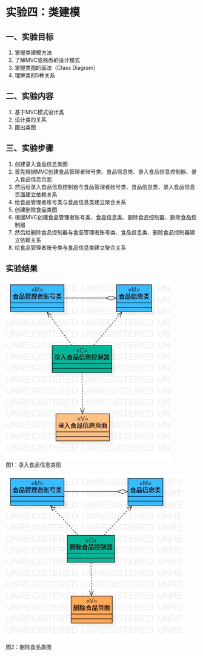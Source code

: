 # 实验四：类建模

## 一、实验目标

1. 掌握类建模方法
2. 了解MVC或熟悉的设计模式
3. 掌握类图的画法（Class Diagram）
4. 理解类的5种关系

## 二、实验内容

1. 基于MVC模式设计类
2. 设计类的关系
3. 画出类图

## 三、实验步骤

1. 创建录入食品信息类图
2. 首先根据MVC创建食品管理者账号类、食品信息类、录入食品信息控制器、录入食品信息页面
3. 然后给录入食品信息控制器与食品管理者账号类、食品信息类、录入食品信息页面建立依赖关系
4. 给食品管理者账号类与食品信息类建立聚合关系
5. 创建删除食品类图
6. 根据MVC创建食品管理者账号类、食品信息类、删除食品控制器、删除食品控制器
7. 然后给删除食品控制器与食品管理者账号类、食品信息类、删除食品控制器建立依赖关系
8. 给食品管理者账号类与食品信息类建立聚合关系

## 实验结果

![录入食品信息类图](./录入食品信息类图.jpg)  
图1：录入食品信息类图

![删除食品类图](./删除食品类图.jpg)  
图2：删除食品类图
